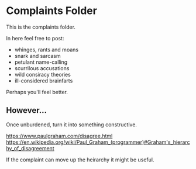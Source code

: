 Complaints Folder
=================

This is the complaints folder.

In here feel free to post:

* whinges, rants and moans
* snark and sarcasm
* petulant name-calling
* scurrilous accusations
* wild consiracy theories
* ill-considered brainfarts

Perhaps you'll feel better.


However...
----------

Once unburdened, turn it into something constructive.

https://www.paulgraham.com/disagree.html
https://en.wikipedia.org/wiki/Paul_Graham_(programmer)#Graham's_hierarchy_of_disagreement

If the complaint can move up the heirarchy it might be useful.

